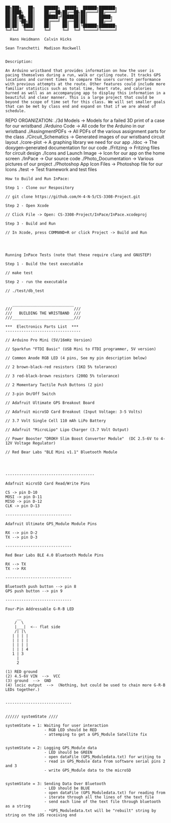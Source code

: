 	██╗███╗   ██╗    ██████╗  █████╗  ██████╗███████╗
	██║████╗  ██║    ██╔══██╗██╔══██╗██╔════╝██╔════╝
	██║██╔██╗ ██║    ██████╔╝███████║██║     █████╗  
	██║██║╚██╗██║    ██╔═══╝ ██╔══██║██║     ██╔══╝  
	██║██║ ╚████║    ██║     ██║  ██║╚██████╗███████╗
	╚═╝╚═╝  ╚═══╝    ╚═╝     ╚═╝  ╚═╝ ╚═════╝╚══════╝
                                                 
	  Hans Heidmann	 Calvin Hicks

	Sean Tranchetti  Madison Rockwell
 

	Description:

	An Arduino wristband that provides information on how the user is pacing themselves during a run, walk or cycling route. It tracks GPS locations and current times to compare the users current performance with previous attempts at the route. Other features could include more familiar statistics such as total time, heart rate, and calories burned as well as an accompanying app to display this information in a beautiful and clear manner. This is a large project that could be beyond the scope of time set for this class. We will set smaller goals that can be met by class end and expand on that if we are ahead of schedule. 


REPO ORGANIZATION:
./3d Models -> Models for a failed 3D print of a case for our wristband
./Arduino Code -> All code for the Arduino in our wristband
./AssingmentPDFs -> All PDFs of the various assignment parts for the class
./Circuit_Schematics -> Generated images of our wristband circuit layout
./core-plot -> A graphing library we need for our app
./doc -> The doxygen-generated documentation for our code
./Fritzing -> Fritzing files for circuit design
./Icons and Launch Image -> Icon for our app on the home screen
./InPace -> Our source code
./Photo_Documentation -> Various pictures of our project
./Photoshop App Icon Files -> Photoshop file for our Icons
./test -> Test framework and test files

	How to Build and Run InPace:

	Step 1 - Clone our Respository

	// git clone https://github.com/H-4-N-5/CS-3308-Project.git

	Step 2 - Open Xcode 

	// Click File -> Open: CS-3308-Project/InPace/InPace.xcodeproj

	Step 3 - Build and Run

	// In Xcode, press COMMAND+R or click Project -> Build and Run




	Running InPace Tests (note that these require clang and GNUSTEP)

	Step 1 - Build the test executable

	// make test

	Step 2 - run the executable

	// ./test/db_test


       ___________________________
	///   						  ///
    ///   BUILDING THE WRISTBAND  ///
    ///___________________________///

    ***  Electronics Parts List  ***
    ---------------------------------
                
    // Arduino Pro Mini (5V/16mHz Version)
    
    // Sparkfun "FTDI Basic" (USB Mini to FTDI programmer, 5V version) 
    
    // Common Anode RGB LED (4 pins, See my pin description below)
    
    // 2 brown-black-red resistors (1KΩ 5% tolerance)
    
    // 3 red-black-brown resistors (200Ω 5% tolerance)
    
    // 2 Momentary Tactile Push Buttons (2 pin)
    
    // 3-pin On/Off Switch
    
    // Adafruit Ultimate GPS Breakout Board
    
    // Adafruit microSD Card Breakout (Input Voltage: 3-5 Volts)
    
    // 3.7 Volt Single Cell 110 mAh LiPo Battery
    
    // Adafruit "MicroLipo" Lipo Charger (3.7 Volt Output)
    
    // Power Booster "DROK® Slim Boost Converter Module"  (DC 2.5-6V to 4-12V Voltage Regulator)

    // Red Bear Labs "BLE Mini v1.1" Bluetooth Module 
    
    
            
    
    ---------------------------------------
     
    Adafruit microSD Card Read/Write Pins
 
    CS -> pin D-10
    MOSI -> pin D-11
    MISO -> pin D-12
    CLK -> pin D-13

    -----------------------------
    
    Adafruit Ultimate GPS_Module Module Pins
    
    RX --> pin D-2
    TX --> pin D-3
    
    -----------------------------
    
    Red Bear Labs BLE 4.0 Bluetooth Module Pins
    
    RX --> TX
    TX --> RX
    
    -----------------------------
    
    Bluetooth push button --> pin 8
    GPS push button --> pin 9
    
    -----------------------------
    
    Four-Pin Addressable G-R-B LED
    
         __   
        /  \
        |___|  <-- flat side
        /| |\
       | | | |
       | | | |
       | | | |
       | | | 4
       1 | 3 
         |  
         2             
  
    (1) RED ground
    (2) 4.5-6V VIN  -->  VCC
    (3) ground  -->  GND
    (4) locic output  -->  (Nothing, but could be used to chain more G-R-B LEDs together.)
    
    
    -----------------------------
    
  
    ////// systemState ////
    
    systemState = 1: Waiting for user interaction
                     - RGB LED should be RED
                     - attemping to get a GPS_Module Satellite fix
    
    
    systemState = 2: Logging GPS_Module data
                     - LED should be GREEN
                     - open dataFile (GPS_Moduledata.txt) for writing to
                     - read in GPS_Module data from software serial pins 2 and 3
                     - write GPS_Module data to the microSD
             
    
    systemState = 3: Sending Data Over Bluetooth
                     - LED should be BLUE
                     - open dataFile (GPS_Moduledata.txt) for reading from
                     - iterate through all the lines of the text file
                     - send each line of the text file through bluetooth as a string
                     - *GPS_Moduledata.txt will be "rebuilt" string by string on the iOS receiving end


